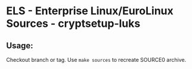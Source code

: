 # ELS - Enterprise Linux/EuroLinux Sources - cryptsetup-luks
 
## Usage:
  Checkout branch or tag. Use `make sources` to recreate  SOURCE0 archive.
